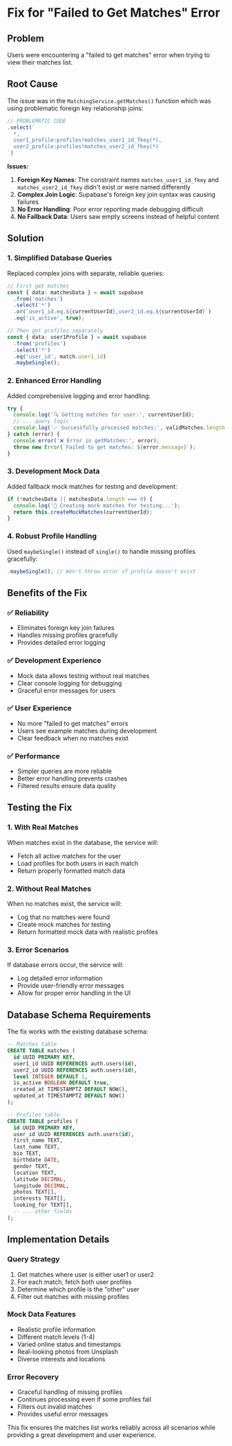 # Fix for "Failed to Get Matches" Error

## Problem

Users were encountering a "failed to get matches" error when trying to view their matches list.

## Root Cause

The issue was in the `MatchingService.getMatches()` function which was using problematic foreign key relationship joins:

```typescript
// PROBLEMATIC CODE
.select(`
  *,
  user1_profile:profiles!matches_user1_id_fkey(*),
  user2_profile:profiles!matches_user2_id_fkey(*)
`)
```

**Issues:**
1. **Foreign Key Names**: The constraint names `matches_user1_id_fkey` and `matches_user2_id_fkey` didn't exist or were named differently
2. **Complex Join Logic**: Supabase's foreign key join syntax was causing failures
3. **No Error Handling**: Poor error reporting made debugging difficult
4. **No Fallback Data**: Users saw empty screens instead of helpful content

## Solution

### 1. **Simplified Database Queries**
Replaced complex joins with separate, reliable queries:

```typescript
// First get matches
const { data: matchesData } = await supabase
  .from('matches')
  .select('*')
  .or(`user1_id.eq.${currentUserId},user2_id.eq.${currentUserId}`)
  .eq('is_active', true);

// Then get profiles separately
const { data: user1Profile } = await supabase
  .from('profiles')
  .select('*')
  .eq('user_id', match.user1_id)
  .maybeSingle();
```

### 2. **Enhanced Error Handling**
Added comprehensive logging and error handling:

```typescript
try {
  console.log('🔍 Getting matches for user:', currentUserId);
  // ... query logic
  console.log('✅ Successfully processed matches:', validMatches.length);
} catch (error) {
  console.error('❌ Error in getMatches:', error);
  throw new Error(`Failed to get matches: ${error.message}`);
}
```

### 3. **Development Mock Data**
Added fallback mock matches for testing and development:

```typescript
if (!matchesData || matchesData.length === 0) {
  console.log('🧪 Creating mock matches for testing...');
  return this.createMockMatches(currentUserId);
}
```

### 4. **Robust Profile Handling**
Used `maybeSingle()` instead of `single()` to handle missing profiles gracefully:

```typescript
.maybeSingle(); // Won't throw error if profile doesn't exist
```

## Benefits of the Fix

### ✅ **Reliability**
- Eliminates foreign key join failures
- Handles missing profiles gracefully
- Provides detailed error logging

### ✅ **Development Experience**
- Mock data allows testing without real matches
- Clear console logging for debugging
- Graceful error messages for users

### ✅ **User Experience**
- No more "failed to get matches" errors
- Users see example matches during development
- Clear feedback when no matches exist

### ✅ **Performance**
- Simpler queries are more reliable
- Better error handling prevents crashes
- Filtered results ensure data quality

## Testing the Fix

### 1. **With Real Matches**
When matches exist in the database, the service will:
- Fetch all active matches for the user
- Load profiles for both users in each match
- Return properly formatted match data

### 2. **Without Real Matches**
When no matches exist, the service will:
- Log that no matches were found
- Create mock matches for testing
- Return formatted mock data with realistic profiles

### 3. **Error Scenarios**
If database errors occur, the service will:
- Log detailed error information
- Provide user-friendly error messages
- Allow for proper error handling in the UI

## Database Schema Requirements

The fix works with the existing database schema:

```sql
-- Matches table
CREATE TABLE matches (
  id UUID PRIMARY KEY,
  user1_id UUID REFERENCES auth.users(id),
  user2_id UUID REFERENCES auth.users(id),
  level INTEGER DEFAULT 1,
  is_active BOOLEAN DEFAULT true,
  created_at TIMESTAMPTZ DEFAULT NOW(),
  updated_at TIMESTAMPTZ DEFAULT NOW()
);

-- Profiles table  
CREATE TABLE profiles (
  id UUID PRIMARY KEY,
  user_id UUID REFERENCES auth.users(id),
  first_name TEXT,
  last_name TEXT,
  bio TEXT,
  birthdate DATE,
  gender TEXT,
  location TEXT,
  latitude DECIMAL,
  longitude DECIMAL,
  photos TEXT[],
  interests TEXT[],
  looking_for TEXT[],
  -- ... other fields
);
```

## Implementation Details

### **Query Strategy**
1. Get matches where user is either user1 or user2
2. For each match, fetch both user profiles
3. Determine which profile is the "other" user
4. Filter out matches with missing profiles

### **Mock Data Features**
- Realistic profile information
- Different match levels (1-4)
- Varied online status and timestamps
- Real-looking photos from Unsplash
- Diverse interests and locations

### **Error Recovery**
- Graceful handling of missing profiles
- Continues processing even if some profiles fail
- Filters out invalid matches
- Provides useful error messages

This fix ensures the matches list works reliably across all scenarios while providing a great development and user experience. 